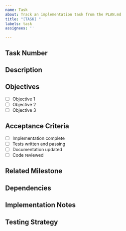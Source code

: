 ```yaml
---
name: Task
about: Track an implementation task from the PLAN.md
title: "[TASK] "
labels: task
assignees: ''

---
```


## Task Number
<!-- Reference the task number from PLAN.md, e.g., Task 1 -->

## Description
<!-- Description of the task from PLAN.md -->

## Objectives
<!-- List the specific objectives for this task -->
- [ ] Objective 1
- [ ] Objective 2
- [ ] Objective 3

## Acceptance Criteria
<!-- What constitutes completion of this task? -->
- [ ] Implementation complete
- [ ] Tests written and passing
- [ ] Documentation updated
- [ ] Code reviewed

## Related Milestone
<!-- Which milestone does this task belong to? -->

## Dependencies
<!-- What tasks or issues must be completed before this one? -->

## Implementation Notes
<!-- Any technical notes or implementation hints. -->

## Testing Strategy
<!-- How should this task be tested? -->
